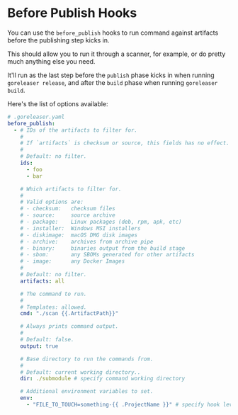 # Before Publish Hooks

<!-- md:version v2.1 -->

<!-- md:pro -->

You can use the `before_publish` hooks to run command against artifacts before
the publishing step kicks in.

This should allow you to run it through a scanner, for example, or do pretty
much anything else you need.

It'll run as the last step before the `publish` phase kicks in when running
`goreleaser release`, and after the `build` phase when running
`goreleaser build`.

Here's the list of options available:

```yaml
# .goreleaser.yaml
before_publish:
  - # IDs of the artifacts to filter for.
    #
    # If `artifacts` is checksum or source, this fields has no effect.
    #
    # Default: no filter.
    ids:
      - foo
      - bar

    # Which artifacts to filter for.
    #
    # Valid options are:
    # - checksum:   checksum files
    # - source:     source archive
    # - package:    Linux packages (deb, rpm, apk, etc)
    # - installer:  Windows MSI installers
    # - diskimage:  macOS DMG disk images
    # - archive:    archives from archive pipe
    # - binary:     binaries output from the build stage
    # - sbom:       any SBOMs generated for other artifacts
    # - image:      any Docker Images
    #
    # Default: no filter.
    artifacts: all

    # The command to run.
    #
    # Templates: allowed.
    cmd: "./scan {{.ArtifactPath}}"

    # Always prints command output.
    #
    # Default: false.
    output: true

    # Base directory to run the commands from.
    #
    # Default: current working directory..
    dir: ./submodule # specify command working directory

    # Additional environment variables to set.
    env:
      - "FILE_TO_TOUCH=something-{{ .ProjectName }}" # specify hook level environment variables
```

<!-- md:templates -->

